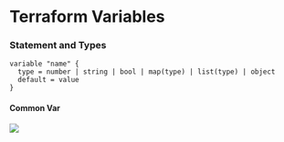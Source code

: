 # Terraform Variables

### Statement and Types

```
variable "name" {
  type = number | string | bool | map(type) | list(type) | object
  default = value
}

``` 

#### Common Var

![](https://github.com/lpcalisi/cloudsec-workshop-iac/tree/master/terraform/0_variables/gif/common_var.gif)

